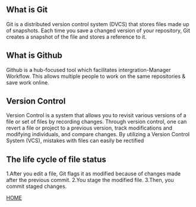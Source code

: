 ## What is Git
Git is a distributed version control system (DVCS) that stores files made up of snapshots. Each time you save a changed version of your repository, Git creates a snapshot of the file and stores a reference to it.
## What is Github
Github is a hub-focused tool which facilitates intergration-Manager Workflow. This allows multiple people to work on the same repositories & save work online. 
## Version Control
Version Control is a system that allows you to revisit various versions of a file or set of files by recording changes. Through version control, one can revert a file or project to a previous version, track modifications and modifying individuals, and compare changes. By utilizing a Version Control System (VCS), mistakes with files can easily be rectified
## The life cycle of file status
1.After you edit a file, Git flags it as modified because of changes made after the previous commit.
2.You stage the modified file.
3.Then, you commit staged changes.

[HOME](https://shiloh206.github.io/reading-notes)
